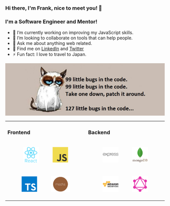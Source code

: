 ### Hi there, I'm Frank, nice to meet you! 👋

### I'm a Software Engineer and Mentor!

- 🔭  I’m currently working on improving my JavaScript skills.
- 👯  I’m looking to collaborate on tools that can help people.
- 💬  Ask me about anything web related.
- 💼  Find me on [LinkedIn](https://www.linkedin.com/in/frankstepanski/ 'LinkedIn') and [Twitter](https://twitter.com/frankstepanski/ 'Twitter')
- ⚡ Fun fact: I love to travel to Japan.

![Profile Banner](profile-image.png?raw=true)

<table><tr><td valign="top">

### Frontend  
<div align="center">  
<img style="margin: 20px" src="react-original-wordmark.svg" alt="React" height="50" />  
<img style="margin: 20px" src="javascript-original.svg" alt="JavaScript" height="50" />  
<img style="margin: 20px" src="typescript-original.svg" alt="TypeScript" height="50" />  
<img style="margin: 20px" src="mocha.png" alt="Mocha" height="50" />  
</div>

</td><td valign="top">

### Backend  
<div align="center">  
<img style="margin: 20px" src="express-original-wordmark.svg" alt="Express.js" height="50" />  
<img style="margin: 20px" src="mongodb-original-wordmark.svg" alt="MongoDB" height="50" />   
<img style="margin: 20px" src="amazonwebservices-original-wordmark.svg" alt="AWS" height="50" />  
<img style="margin: 20px" src="graphql.png" alt="GraphQL" height="50" />  
</div>

</td></tr></table>
